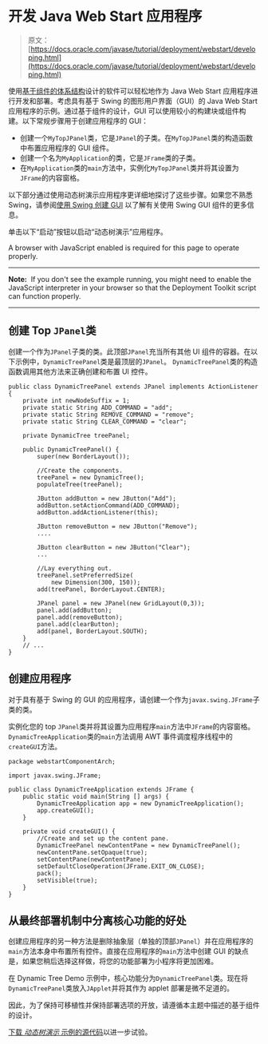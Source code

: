 # 开发 Java Web Start 应用程序

> 原文： [https://docs.oracle.com/javase/tutorial/deployment/webstart/developing.html](https://docs.oracle.com/javase/tutorial/deployment/webstart/developing.html)

使用[基于组件的体系结构](../index.html#componentBasedArch)设计的软件可以轻松地作为 Java Web Start 应用程序进行开发和部署。考虑具有基于 Swing 的图形用户界面（GUI）的 Java Web Start 应用程序的示例。通过基于组件的设计，GUI 可以使用较小的构建块或组件构建。以下常规步骤用于创建应用程序的 GUI：

*   创建一个`MyTopJPanel`类，它是`JPanel`的子类。在`MyTopJPanel`类的构造函数中布置应用程序的 GUI 组件。
*   创建一个名为`MyApplication`的类，它是`JFrame`类的子类。
*   在`MyApplication`类的`main`方法中，实例化`MyTopJPanel`类并将其设置为`JFrame`的内容窗格。

以下部分通过使用动态树演示应用程序更详细地探讨了这些步骤。如果您不熟悉 Swing，请参阅[使用 Swing 创建 GUI](../../uiswing/index.html) 以了解有关使用 Swing GUI 组件的更多信息。

单击以下“启动”按钮以启动“动态树演示”应用程序。

<noscript>A browser with JavaScript enabled is required for this page to operate properly.</noscript>

* * *

**Note:**  If you don't see the example running, you might need to enable the JavaScript interpreter in your browser so that the Deployment Toolkit script can function properly.

* * *

## 创建 Top `JPanel`类

创建一个作为`JPanel`子类的类。此顶部`JPanel`充当所有其他 UI 组件的容器。在以下示例中，`DynamicTreePanel`类是最顶层的`JPanel`。 `DynamicTreePanel`类的构造函数调用其他方法来正确创建和布置 UI 控件。

```
public class DynamicTreePanel extends JPanel implements ActionListener {
    private int newNodeSuffix = 1;
    private static String ADD_COMMAND = "add";
    private static String REMOVE_COMMAND = "remove";
    private static String CLEAR_COMMAND = "clear";

    private DynamicTree treePanel;

    public DynamicTreePanel() {
        super(new BorderLayout());

        //Create the components.
        treePanel = new DynamicTree();
        populateTree(treePanel);

        JButton addButton = new JButton("Add");
        addButton.setActionCommand(ADD_COMMAND);
        addButton.addActionListener(this);

        JButton removeButton = new JButton("Remove");
        ....

        JButton clearButton = new JButton("Clear");
        ...

        //Lay everything out.
        treePanel.setPreferredSize(
            new Dimension(300, 150));
        add(treePanel, BorderLayout.CENTER);

        JPanel panel = new JPanel(new GridLayout(0,3));
        panel.add(addButton);
        panel.add(removeButton); 
        panel.add(clearButton);
        add(panel, BorderLayout.SOUTH);
    }
    // ...
}

```

## 创建应用程序

对于具有基于 Swing 的 GUI 的应用程序，请创建一个作为`javax.swing.JFrame`子类的类。

实例化您的 top `JPanel`类并将其设置为应用程序`main`方法中`JFrame`的内容窗格。 `DynamicTreeApplication`类的`main`方法调用 AWT 事件调度程序线程中的`createGUI`方法。

```
package webstartComponentArch;

import javax.swing.JFrame;

public class DynamicTreeApplication extends JFrame {
    public static void main(String [] args) {
        DynamicTreeApplication app = new DynamicTreeApplication();
        app.createGUI();
    }

    private void createGUI() {
        //Create and set up the content pane.
        DynamicTreePanel newContentPane = new DynamicTreePanel();
        newContentPane.setOpaque(true); 
        setContentPane(newContentPane);
        setDefaultCloseOperation(JFrame.EXIT_ON_CLOSE);
        pack();
        setVisible(true);
    }    
}

```

## 从最终部署机制中分离核心功能的好处

创建应用程序的另一种方法是删除抽象层（单独的顶部`JPanel`）并在应用程序的`main`方法本身中布置所有控件。直接在应用程序的`main`方法中创建 GUI 的缺点是，如果您稍后选择这样做，将您的功能部署为小程序将更加困难。

在 Dynamic Tree Demo 示例中，核心功能分为`DynamicTreePanel`类。现在将`DynamicTreePanel`类放入`JApplet`并将其作为 applet 部署是微不足道的。

因此，为了保持可移植性并保持部署选项的开放，请遵循本主题中描述的基于组件的设计。

[下载 _动态树演示_ 示例的源代码](examplesIndex.html#DynamicTreeDemo)以进一步试验。